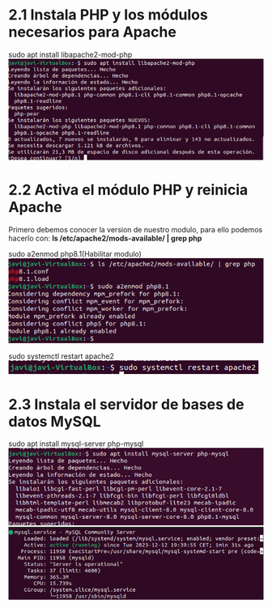# 2.1 Instala PHP y los módulos necesarios para Apache
sudo apt install libapache2-mod-php
![imagen1](../Foto/installphp.png)  

# 2.2 Activa el módulo PHP y reinicia Apache
Primero debemos conocer la version de nuestro modulo, para ello podemos hacerlo con:
**ls /etc/apache2/mods-available/ | grep php**

sudo a2enmod php8.1(Habilitar modulo)  
![imagen1](../Foto/verificarVersionyHabilitar.png) 

sudo systemctl restart apache2  
![imagen1](../Foto/resetearApache.png) 


# 2.3 Instala el servidor de bases de datos MySQL
sudo apt install mysql-server php-mysql
![imagen1](../Foto/instalarmysql.png) 
![imagen1](../Foto/activemysql.png) 








